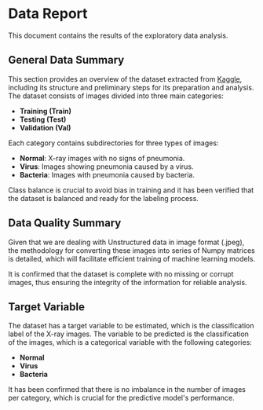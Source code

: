# Data Report

This document contains the results of the exploratory data analysis.

## General Data Summary

This section provides an overview of the dataset extracted from [Kaggle](https://www.kaggle.com/datasets/ahmedhaytham/chest-xray-images-pneumonia-with-new-class), including its structure and preliminary steps for its preparation and analysis. The dataset consists of images divided into three main categories:

- **Training (Train)**
- **Testing (Test)**
- **Validation (Val)**

Each category contains subdirectories for three types of images:

- **Normal**: X-ray images with no signs of pneumonia.
- **Virus**: Images showing pneumonia caused by a virus.
- **Bacteria**: Images with pneumonia caused by bacteria.

Class balance is crucial to avoid bias in training and it has been verified that the dataset is balanced and ready for the labeling process.

## Data Quality Summary

Given that we are dealing with Unstructured data in image format (.jpeg), the methodology for converting these images into series of Numpy matrices is detailed, which will facilitate efficient training of machine learning models.

It is confirmed that the dataset is complete with no missing or corrupt images, thus ensuring the integrity of the information for reliable analysis.

## Target Variable

The dataset has a target variable to be estimated, which is the classification label of the X-ray images. The variable to be predicted is the classification of the images, which is a categorical variable with the following categories:

- **Normal**
- **Virus**
- **Bacteria**

It has been confirmed that there is no imbalance in the number of images per category, which is crucial for the predictive model's performance.
